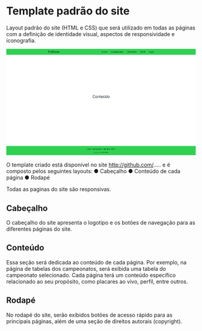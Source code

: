 # Template padrão do site

Layout padrão do site (HTML e CSS) que será utilizado em todas as páginas com a definição de identidade visual, aspectos de responsividade e iconografia.

![Layout](img/Layout.png)

O template criado está disponível no site http://github.com/..... e é composto pelos seguintes
layouts:
● Cabeçalho
● Conteúdo de cada página
● Rodapé

Todas as paginas do site são responsivas.

## Cabeçalho

O cabeçalho do site apresenta o logotipo e os botões de navegação para as diferentes páginas do site.

## Conteúdo

Essa seção será dedicada ao conteúdo de cada página. Por exemplo, na página de tabelas dos campeonatos, será exibida uma tabela do campeonato selecionado. Cada página terá um conteúdo específico relacionado ao seu propósito, como placares ao vivo, perfil, entre outros.

## Rodapé

No rodapé do site, serão exibidos botões de acesso rápido para as principais páginas, além de uma seção de direitos autorais (copyright).
